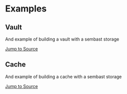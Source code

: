 # Examples

## Vault

And example of building a vault with a sembast storage

[Jump to Source](https://github.com/ivoleitao/stash/blob/develop/packages/stash_sembast/example/vault)

## Cache

And example of building a cache with a sembast storage

[Jump to Source](https://github.com/ivoleitao/stash/blob/develop/packages/stash_sembast/example/cache)
